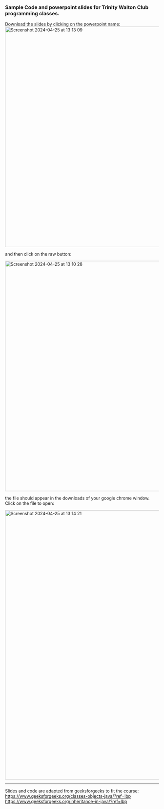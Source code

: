 ### Sample Code and powerpoint slides for Trinity Walton Club programming classes.

Download the slides by clicking on the powerpoint name:
<img width="719" alt="Screenshot 2024-04-25 at 13 13 09" src="https://github.com/b00rg/WaltonProgramming/assets/66336643/b6e02180-3776-4d67-8a83-daa3255e232b">

and then click on the raw button:

<img width="751" alt="Screenshot 2024-04-25 at 13 10 28" src="https://github.com/b00rg/WaltonProgramming/assets/66336643/1bb3120a-2875-4528-843b-7e63114b48a3">

the file should appear in the downloads of your google chrome window. Click on the file to open:

<img width="878" alt="Screenshot 2024-04-25 at 13 14 21" src="https://github.com/b00rg/WaltonProgramming/assets/66336643/9906e369-94ad-4f26-92dd-76d3f1d0875a">

---

Slides and code are adapted from geeksforgeeks to fit the course:
https://www.geeksforgeeks.org/classes-objects-java/?ref=lbp
https://www.geeksforgeeks.org/inheritance-in-java/?ref=lbp
